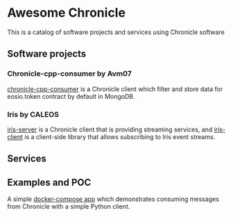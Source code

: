 # Awesome Chronicle

This is a catalog of software projects and services using Chronicle software

## Software projects

### Chronicle-cpp-consumer by Avm07

[chronicle-cpp-consumer](https://github.com/Avm07/chronicle-cpp-consumer) is a Chronicle client which filter and store data for eosio.token contract by default in MongoDB.

### Iris by CALEOS

[iris-server](https://github.com/CALEOS/iris-server) is a Chronicle client that is providing streaming services, and [iris-client](https://github.com/CALEOS/iris-client) is a client-side library that allows subscribing to Iris event streams.

## Services

## Examples and POC
A simple [docker-compose app](https://github.com/eostitan/eosio-chronicle-indexer-template) which demonstrates consuming messages from Chronicle with a simple Python client.

